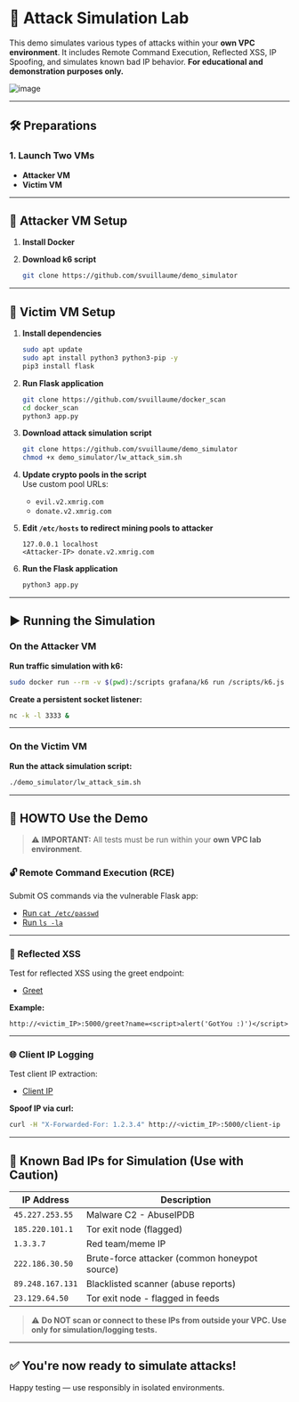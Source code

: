 # 🧪 Attack Simulation Lab

This demo simulates various types of attacks within your **own VPC environment**. It includes Remote Command Execution, Reflected XSS, IP Spoofing, and simulates known bad IP behavior. **For educational and demonstration purposes only.**

![image](https://github.com/user-attachments/assets/16d33c34-aa16-4880-8544-c2d1c8d113e6)


---

## 🛠️ Preparations

### 1. Launch Two VMs
- **Attacker VM**
- **Victim VM**

---

## 🧰 Attacker VM Setup

1. **Install Docker**

2. **Download k6 script**
   ```bash
   git clone https://github.com/svuillaume/demo_simulator
   ```

---

## 🎯 Victim VM Setup

1. **Install dependencies**
   ```bash
   sudo apt update
   sudo apt install python3 python3-pip -y
   pip3 install flask
   ```

2. **Run Flask application**
   ```bash
   git clone https://github.com/svuillaume/docker_scan
   cd docker_scan
   python3 app.py
   ```

3. **Download attack simulation script**
   ```bash
   git clone https://github.com/svuillaume/demo_simulator
   chmod +x demo_simulator/lw_attack_sim.sh
   ```

4. **Update crypto pools in the script**  
   Use custom pool URLs:
   - `evil.v2.xmrig.com`
   - `donate.v2.xmrig.com`

5. **Edit `/etc/hosts` to redirect mining pools to attacker**
   ```plaintext
   127.0.0.1 localhost
   <Attacker-IP> donate.v2.xmrig.com
   ```

6. **Run the Flask application**
   ```bash
   python3 app.py
   ```

---

## ▶️ Running the Simulation

### On the Attacker VM

**Run traffic simulation with k6:**
```bash
sudo docker run --rm -v $(pwd):/scripts grafana/k6 run /scripts/k6.js
```

**Create a persistent socket listener:**
```bash
nc -k -l 3333 &
```

---

### On the Victim VM

**Run the attack simulation script:**
```bash
./demo_simulator/lw_attack_sim.sh
```

---

## 🚀 HOWTO Use the Demo

> ⚠️ **IMPORTANT:** All tests must be run within your **own VPC lab environment**.

### 🔓 Remote Command Execution (RCE)

Submit OS commands via the vulnerable Flask app:

- [Run `cat /etc/passwd`](http://<victim_IP>:5000/cmd?exec=cat%20/etc/passwd)
- [Run `ls -la`](http://<victim_IP>:5000/cmd?exec=ls%20-la)

---

### 💬 Reflected XSS

Test for reflected XSS using the greet endpoint:

- [Greet](http://<victim_IP>:5000/greet)

**Example:**
```
http://<victim_IP>:5000/greet?name=<script>alert('GotYou :)')</script>
```

---

### 🌐 Client IP Logging

Test client IP extraction:

- [Client IP](http://<victim_IP>:5000/client-ip)

**Spoof IP via curl:**
```bash
curl -H "X-Forwarded-For: 1.2.3.4" http://<victim_IP>:5000/client-ip
```

---

## 🚨 Known Bad IPs for Simulation (Use with Caution)

| IP Address       | Description                                   |
|------------------|-----------------------------------------------|
| `45.227.253.55`  | Malware C2 - AbuseIPDB                        |
| `185.220.101.1`  | Tor exit node (flagged)                       |
| `1.3.3.7`        | Red team/meme IP                              |
| `222.186.30.50`  | Brute-force attacker (common honeypot source) |
| `89.248.167.131` | Blacklisted scanner (abuse reports)           |
| `23.129.64.50`   | Tor exit node - flagged in feeds              |

> ⚠️ **Do NOT scan or connect to these IPs from outside your VPC. Use only for simulation/logging tests.**

---

## ✅ You're now ready to simulate attacks!
Happy testing — use responsibly in isolated environments.
